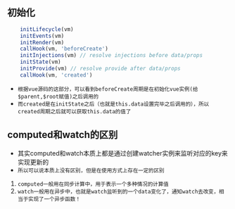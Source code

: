 ## 初始化
```js
    initLifecycle(vm)
    initEvents(vm)
    initRender(vm)
    callHook(vm, 'beforeCreate')
    initInjections(vm) // resolve injections before data/props
    initState(vm)
    initProvide(vm) // resolve provide after data/props
    callHook(vm, 'created')
```
* `根据vue源码的这部分，可以看到beforeCreate周期是在初始化vue实例(给$parent,$root赋值)之后调用的`
* `而created是在initState之后（也就是this.data设置完毕之后调用的），所以created周期之后就可以获取this.data的值了`

## computed和watch的区别
* 其实computed和watch本质上都是通过创建watcher实例来监听对应的key来实现更新的
* `所以可以说本质上没有区别，但是在使用方式上存在一定的区别`
1. `computed一般用在同步计算中，用于表示一个多种情况的计算值`
2. `watch一般用在异步中，也就是watch监听到的一个data变化了，通知watch去改变，相当于实现了一个异步函数！`

